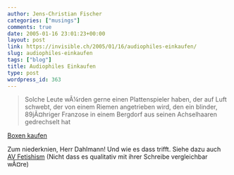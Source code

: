 ```yaml
---
author: Jens-Christian Fischer
categories: ["musings"]
comments: true
date: 2005-01-16 23:01:23+00:00
layout: post
link: https://invisible.ch/2005/01/16/audiophiles-einkaufen/
slug: audiophiles-einkaufen
tags: ["blog"]
title: Audiophiles Einkaufen
type: post
wordpress_id: 363
---
```


> Solche Leute wÃ¼rden gerne einen Plattenspieler haben, 
> der auf Luft schwebt, der von einem Riemen angetrieben wird, 
> den ein blinder, 89jÃ¤hriger Franzose in einem Bergdorf aus 
> seinen Achselhaaren gedrechselt hat

[Boxen kaufen][1]

Zum niederknien, Herr Dahlmann! Und wie es dass trifft. Siehe dazu auch [AV Fetishism][2] (Nicht dass es qualitativ mit ihrer Schreibe vergleichbar wÃ¤re)

[1]: https://don.antville.org/stories/1024238
[2]: /archives/000344.html
